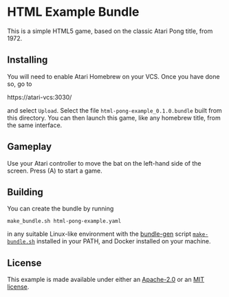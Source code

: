 # HTML Example Bundle

This is a simple HTML5 game, based on the classic Atari Pong title,
from 1972.

## Installing

You will need to enable Atari Homebrew on your VCS. Once you have done
so, go to

  https://atari-vcs:3030/

and select `Upload`. Select the file `html-pong-example_0.1.0.bundle`
built from this directory. You can then launch this game, like any
homebrew title, from the same interface.

## Gameplay

Use your Atari controller to move the bat on the left-hand side of
the screen. Press (A) to start a game.

## Building

You can create the bundle by running

   `make_bundle.sh html-pong-example.yaml`

in any suitable Linux-like environment with the
[bundle-gen](https://github.com/atari-vcs/bundle-gen) script
[`make-bundle.sh`](https://github.com/atari-vcs/bundle-gen/blob/main/make-bundle.sh)
installed in your PATH, and Docker installed on your machine.

## License

This example is made available under either an
[Apache-2.0](https://opensource.org/licenses/Apache-2.0) or an [MIT
license](https://opensource.org/licenses/MIT). 
